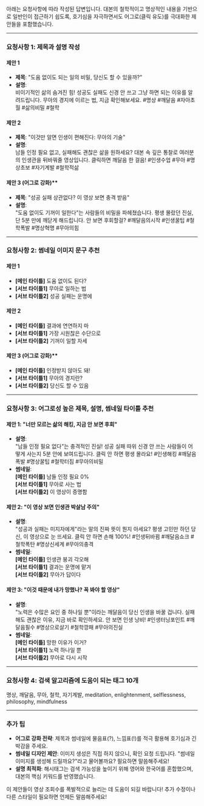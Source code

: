 아래는 요청사항에 따라 작성된 답변입니다. 대본의 철학적이고 명상적인 내용을 기반으로 일반인이 접근하기 쉽도록, 호기심을 자극하면서도 어그로(클릭 유도)를 극대화한 제안들을 포함했습니다.

---

### 요청사항 1: 제목과 설명 작성

#### 제안 1
- **제목**: "도움 없이도 되는 일의 비밀, 당신도 할 수 있을까?"  
- **설명**:  
  비이기적인 삶의 숨겨진 힘! 성공도 실패도 신경 안 쓰고 그냥 하면 되는 이유를 알려드립니다. 무아의 경지에 이르는 법, 지금 확인해보세요. #명상 #깨달음 #자아초월 #삶의비밀 #철학  

#### 제안 2
- **제목**: "이것만 알면 인생이 편해진다: 무아의 기술"  
- **설명**:  
  남들 인정 필요 없고, 실패해도 괜찮은 삶을 원하세요? 대본 속 깊은 통찰로 여러분의 인생관을 뒤바꿔줄 영상입니다. 클릭하면 깨달음 한 걸음! #인생수업 #무아 #명상초보 #자기계발 #철학적삶  

#### 제안 3 (어그로 강화)**  
- **제목**: "성공 실패 상관없다? 이 영상 보면 충격 받음"  
- **설명**:  
  "도움 없이도 기꺼이 일한다"는 사람들의 비밀을 파헤쳤습니다. 평생 몰랐던 진실, 단 5분 만에 깨닫게 해드립니다. 안 보면 후회할걸? #깨달음의시작 #인생꿀팁 #철학폭발 #명상혁명 #무아의힘  

---

### 요청사항 2: 썸네일 이미지 문구 추천

#### 제안 1
- **[메인 타이틀]** 도움 없이도 된다?  
- **[서브 타이틀1]** 무아로 일하는 법  
- **[서브 타이틀2]** 성공 실패는 운명에  

#### 제안 2
- **[메인 타이틀]** 결과에 연연하지 마  
- **[서브 타이틀1]** 가장 시원찮은 수단으로  
- **[서브 타이틀2]** 기꺼이 일할 자세  

#### 제안 3 (어그로 강화)**  
- **[메인 타이틀]** 인정받지 않아도 돼!  
- **[서브 타이틀1]** 무아의 경지란?  
- **[서브 타이틀2]** 당신도 할 수 있음  

---

### 요청사항 3: 어그로성 높은 제목, 설명, 썸네일 타이틀 추천

#### 제안 1: "너만 모르는 삶의 해킹, 지금 안 보면 후회"  
- **설명**:  
  "남들 인정 필요 없다"는 충격적인 진실! 성공 실패 따위 신경 안 쓰는 사람들이 어떻게 사는지 5분 안에 보여드립니다. 클릭 안 하면 평생 몰라요! #인생해킹 #깨달음폭발 #명상꿀팁 #철학터짐 #무아의비밀  
- **썸네일**:  
  **[메인 타이틀]** 남들 인정 필요 0%  
  **[서브 타이틀1]** 무아로 사는 법  
  **[서브 타이틀2]** 이 영상이 증명함  

#### 제안 2: "이 영상 보면 인생관 박살남 주의"  
- **설명**:  
  "성공과 실패는 미지자에게"라는 말의 진짜 뜻이 뭔지 아세요? 평생 고민만 하던 당신, 이 영상으로 눈 뜨세요. 클릭 안 하면 손해 100%! #인생뒤바뀜 #깨달음쇼크 #철학폭탄 #명상신세계 #무아의충격  
- **썸네일**:  
  **[메인 타이틀]** 인생관 붕괴 각오해  
  **[서브 타이틀1]** 결과는 운명에 맡겨  
  **[서브 타이틀2]** 무아가 답이다  

#### 제안 3: "이것 때문에 내가 망했나? 꼭 봐야 할 영상"  
- **설명**:  
  "노력은 수많은 요인 중 하나일 뿐"이라는 깨달음이 당신 인생을 바꿀 겁니다. 실패해도 괜찮은 이유, 지금 바로 확인하세요. 안 보면 인생 낭비! #인생터닝포인트 #깨달음필수 #명상으로살기 #철학깡패 #무아의진실  
- **썸네일**:  
  **[메인 타이틀]** 망한 이유가 이거?  
  **[서브 타이틀1]** 노력 하나일 뿐  
  **[서브 타이틀2]** 무아로 다시 시작  

---

### 요청사항 4: 검색 알고리즘에 도움이 되는 태그 10개

명상, 깨달음, 무아, 철학, 자기계발, meditation, enlightenment, selflessness, philosophy, mindfulness

---

### 추가 팁
- **어그로 강화 전략**: 제목과 썸네일에 물음표(?), 느낌표(!)를 적극 활용해 호기심과 긴박감을 주세요.  
- **썸네일 디자인 제안**: 이미지 생성은 직접 하지 않으니, 확인 요청 드립니다. "썸네일 이미지를 생성해 드릴까요?"라고 물어볼까요? 필요하면 말씀해주세요!  
- **설명 최적화**: 해시태그는 검색 가능성을 높이기 위해 영어와 한국어를 혼합했으며, 대본의 핵심 키워드를 반영했습니다.

이 제안들이 영상 조회수를 폭발적으로 늘리는 데 도움이 되길 바랍니다! 추가 수정이나 다른 스타일이 필요하면 언제든 말씀해주세요!